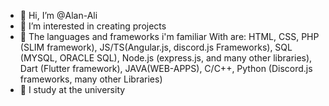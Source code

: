 - 👋 Hi, I’m @Alan-Ali
- 👀 I’m interested in creating projects
- 🍿  The languages and frameworks i'm familiar With are: HTML, CSS, PHP (SLIM framework), JS/TS(Angular.js, discord.js Frameworks), SQL (MYSQL, ORACLE SQL),             Node.js (express.js, and many other libraries), Dart (Flutter framework), JAVA(WEB-APPS), C/C++, Python (Discord.js frameworks, many other Libraries)
- 🌱 I study at the university

